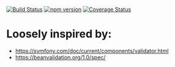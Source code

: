 [![Build Status](https://travis-ci.org/stopsopa/validator.svg?branch=v0.0.39)](https://travis-ci.org/stopsopa/validator)
[![npm version](https://badge.fury.io/js/%40stopsopa%2Fvalidator.svg)](https://badge.fury.io/js/%40stopsopa%2Fvalidator)
[![Coverage Status](https://coveralls.io/repos/github/stopsopa/validator/badge.svg?branch=v0.0.39)](https://coveralls.io/github/stopsopa/validator?branch=v0.0.39)

# Loosely inspired by:
- https://symfony.com/doc/current/components/validator.html
- https://beanvalidation.org/1.0/spec/



